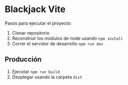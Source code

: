# Blackjack Vite

Pasos para ejecutar el proyecto:

1. Clonar repositorio
2. Reconstruir los módulos de node usando ``npm install``
3. Correr el servidor de desarrollo ``npm run dev``

## Producción

1. Ejecutar ``npm run build``
2. Desplegar usando la carpeta ``dist``